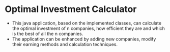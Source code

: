 # Optimal Investment Calculator

* This java application, based on the implemented classes, can calculate the optimal investment of n companies, how efficient they are and which is the best of all the n companies. 
* The application can be enhanced by adding new companies, modify their earning methods and calculation techniques.
